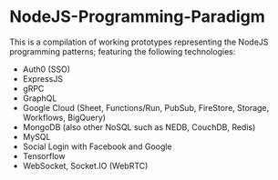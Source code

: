 # NodeJS-Programming-Paradigm

This is a compilation of working prototypes representing the NodeJS programming patterns;
featuring the following technologies:
  - Auth0 (SSO)
  - ExpressJS
  - gRPC
  - GraphQL
  - Google Cloud (Sheet, Functions/Run, PubSub, FireStore, Storage, Workflows, BigQuery)
  - MongoDB (also other NoSQL such as NEDB, CouchDB, Redis)
  - MySQL
  - Social Login with Facebook and Google
  - Tensorflow
  - WebSocket, Socket.IO (WebRTC)
